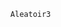               
               
                
                 
                  
                   
                    
                     
                      
                       
                        
                         
                         Aleatoir3